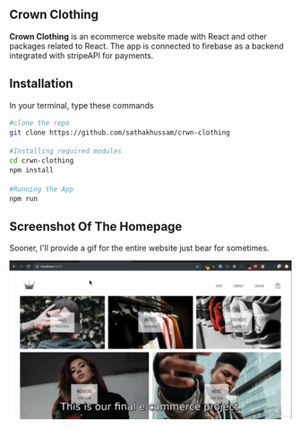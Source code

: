 ## Crown Clothing

**Crown Clothing** is an ecommerce website made with React and other packages related to React. The app is connected to firebase as a backend integrated with stripeAPI for payments.

## Installation

In your terminal, type these commands

```bash
#clone the repo
git clone https://github.com/sathakhussam/crwn-clothing

#Installing required modules
cd crwn-clothing
npm install

#Running the App
npm run
```

## Screenshot Of The Homepage

Sooner, I'll provide a gif for the entire website just bear for sometimes.

![alt text](/screenshots/homepage.png?raw=true)